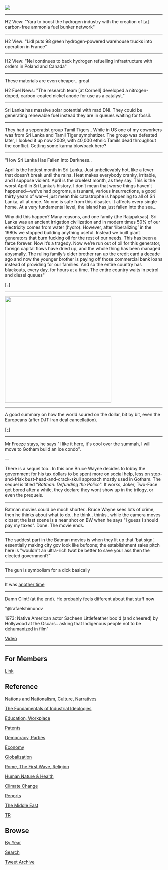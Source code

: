 <img src="https://drive.google.com/uc?export=view&id=1B2wf9R7AMH1d7Vw6e2mucLbIQ5NSjir7"/>


---

H2 View: "Yara to boost the hydrogen industry with the creation of [a]
carbon-free ammonia fuel bunker network"

---

H2 View: "Lidl puts 98 green hydrogen-powered warehouse trucks into
operation in France"

---

H2 View: "Nel continues to back hydrogen refuelling infrastructure
with orders in Poland and Canada"

---

These materials are even cheaper.. great

H2 Fuel News: "The research team [at Cornell] developed a nitrogen-doped,
carbon-coated nickel anode for use as a catalyst."

---

Sri Lanka has massive solar potential with mad DNI. They could be
generating renewable fuel instead they are in queues waiting for
fossil. 

---

They had a seperatist group Tamil Tigers.. While in US one of my
coworkers was from Sri Lanka and Tamil Tiger symphatizer. The group
was defeated later, I looked it up now 2009, with 40,000 ethnic Tamils
dead throughout the conflict. Getting some karma blowback here?

---


"How Sri Lanka Has Fallen Into Darkness..

April is the hottest month in Sri Lanka. Just unbelievably hot, like a
fever that doesn’t break until the rains. Heat makes everybody cranky,
irritable, and I suppose violent. April is the cruelest month, as they
say.  This is the worst April in Sri Lanka’s history. I don’t mean
that worse things haven’t happened—we’ve had pogroms, a tsunami,
various insurrections, a good thirty years of war—I just mean this
catastrophe is happening to all of Sri Lanka, all at once. No one is
safe from this disaster. It affects every single home.  At a very
fundamental level, the island has just fallen into the sea...

Why did this happen? Many reasons, and one family (the Rajapaksas).
Sri Lanka was an ancient irrigation civilization and in modern times
50% of our electricity comes from water (hydro). However, after
‘liberalizing’ in the 1980s we stopped building anything
useful. Instead we built giant generators that burn fucking oil for
the rest of our needs. This has been a farce forever. Now it’s a
tragedy.  Now we’re run out of oil for this generator, foreign capital
flows have dried up, and the whole thing has been managed
abysmally. The ruling family’s elder brother ran up the credit card a
decade ago and now the younger brother is paying off those commercial
bank loans instead of providing for our families.  And so the entire
country has blackouts, every day, for hours at a time. The entire
country waits in petrol and diesel queues"

[[-]](https://indica.medium.com/how-sri-lanka-has-fallen-into-darkness-9e2d76f071bd)

---

<img width="340" src="https://pbs.twimg.com/media/FPDNAgbX0Ao5YMC?format=jpg&name=small"/>

---

A good summary on how the world soured on the dollar, bit by bit, even
the Europeans (after DJT Iran deal cancellation).

[[-]](https://inews.co.uk/news/long-reads/russia-china-us-dollar-undermine-change-world-cryptocurrency-1548200)

---

Mr Freeze stays, he says "I like it here, it's cool over the summah, I
will move to Gotham build an ice condo".

--

There is a sequel too.. In this one Bruce Wayne decides to lobby the
government for his tax dollars to be spent more on social help, less
on stop-and-frisk bust-head-and-crack-skull approach mostly used in
Gotham. The sequel is titled "*Batman: Defunding the Police*". It
works, Joker, Two-Face get bored after a while, they declare they wont
show up in the trilogy, or even the prequels. 

---

Batman movies could be much shorter.. Bruce Wayne sees lots of crime,
then he thinks about what to do.. he think.. thinks.. while the camera
moves closer; the last scene is a near shot on BW when he says "I
guess I should pay my taxes". Done. The movie ends.

---

The saddest part in the Batman movies is when they lit up that 'bat
sign', essentially making city gov look like bufoons; the
establishment sales pitch here is "wouldn't an ultra-rich twat be
better to save your ass then the elected government?"

---

The gun is symbolism for a dick basically

---

It was [another time](https://pbs.twimg.com/media/FPPRIWWWUAcqYd7?format=jpg&name=small)

---

Damn Clint! (at the end). He probably feels different about that stuff
now

"@rafaelshimunov

1973: Native American actor Sacheen Littlefeather boo'd (and cheered)
by Hollywood at the Oscars.. asking that Indigenous people not to be
dehumanized in film"

[Video](https://twitter.com/rafaelshimunov/status/1447570025494327300)

---

## For Members

[Link](https://thirdwave-members.herokuapp.com)

## Reference

[Nations and Nationalism, Culture, Narratives](/2013/02/nations-and-nationalism.md)

[The Fundamentals of Industrial Ideologies](/2011/04/fundamentals-of-industrial-ideologies.md)

[Education, Workplace](2017/09/education-workplace.md)

[Patents](/2018/09/patents.md)

[Democracy, Parties](/2016/11/democracy.md)

[Economy](/2018/05/economy.md)

[Globalization](/2018/09/globalization.md)

[Rome, The First Wave, Religion](/2017/12/rome.md)

[Human Nature & Health](/2020/07/human-nature.md)

[Climate Change](/2018/12/climate.md)

[Reports](/2019/05/reports.md)

[The Middle East](/2019/07/middleeast.md)

[TR](../tr)

## Browse

[By Year](years.md)

[Search](search.html)

[Tweet Archive](/tweets/README.md)


